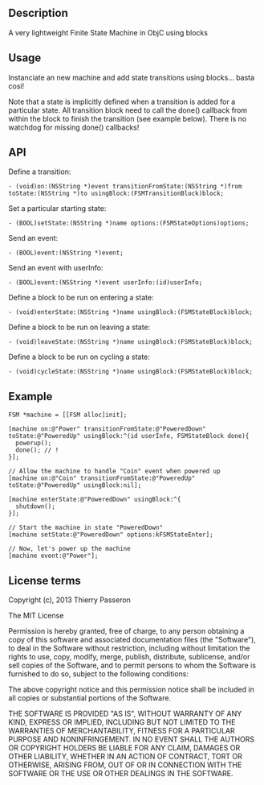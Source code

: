 ## Description
A very lightweight Finite State Machine in ObjC using blocks

## Usage

Instanciate an new machine and add state transitions using blocks... basta cosi!

Note that a state is implicitly defined when a transition is added for a particular state.
All transition block need to call the done() callback from within the block to finish the transition (see example below). There is no watchdog for missing done() callbacks!


## API

Define a transition:

```objc
- (void)on:(NSString *)event transitionFromState:(NSString *)from toState:(NSString *)to usingBlock:(FSMTransitionBlock)block;
```

Set a particular starting state:

```objc
- (BOOL)setState:(NSString *)name options:(FSMStateOptions)options;
```

Send an event:

```objc
- (BOOL)event:(NSString *)event;
```

Send an event with userInfo:

```objc
- (BOOL)event:(NSString *)event userInfo:(id)userInfo;
```

Define a block to be run on entering a state:

```objc
- (void)enterState:(NSString *)name usingBlock:(FSMStateBlock)block;
```

Define a block to be run on leaving a state:

```objc
- (void)leaveState:(NSString *)name usingBlock:(FSMStateBlock)block;
```

Define a block to be run on cycling a state:

```objc
- (void)cycleState:(NSString *)name usingBlock:(FSMStateBlock)block;
```


## Example

```objc
FSM *machine = [[FSM alloc]init];

[machine on:@"Power" transitionFromState:@"PoweredDown" toState:@"PoweredUp" usingBlock:^(id userInfo, FSMStateBlock done){
  powerup();
  done(); // !
}];

// Allow the machine to handle "Coin" event when powered up
[machine on:@"Coin" transitionFromState:@"PoweredUp" toState:@"PoweredUp" usingBlock:nil];

[machine enterState:@"PoweredDown" usingBlock:^{
  shutdown();
}];

// Start the machine in state "PoweredDown"
[machine setState:@"PoweredDown" options:kFSMStateEnter];

// Now, let's power up the machine
[machine event:@"Power"];
```

## License terms

Copyright (c), 2013 Thierry Passeron

The MIT License

Permission is hereby granted, free of charge, to any person obtaining a copy of this software and associated documentation files (the "Software"), to deal in the Software without restriction, including without limitation the rights to use, copy, modify, merge, publish, distribute, sublicense, and/or sell copies of the Software, and to permit persons to whom the Software is furnished to do so, subject to the following conditions:

The above copyright notice and this permission notice shall be included in all copies or substantial portions of the Software.

THE SOFTWARE IS PROVIDED "AS IS", WITHOUT WARRANTY OF ANY KIND, EXPRESS OR IMPLIED, INCLUDING BUT NOT LIMITED TO THE WARRANTIES OF MERCHANTABILITY, FITNESS FOR A PARTICULAR PURPOSE AND NONINFRINGEMENT. IN NO EVENT SHALL THE AUTHORS OR COPYRIGHT HOLDERS BE LIABLE FOR ANY CLAIM, DAMAGES OR OTHER LIABILITY, WHETHER IN AN ACTION OF CONTRACT, TORT OR OTHERWISE, ARISING FROM, OUT OF OR IN CONNECTION WITH THE SOFTWARE OR THE USE OR OTHER DEALINGS IN THE SOFTWARE.